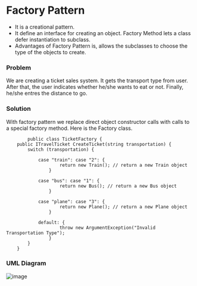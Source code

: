 # Factory Pattern 
  
  - It is a creational pattern.
  - It define an interface for creating an object. Factory Method lets a class defer instantiation to subclass.
  - Advantages of Factory Pattern is, allows the subclasses to choose the type of the objects to create.
  
  <h3>Problem</h3>
        We are creating a ticket sales system. It gets the transport type from user. After that, the user indicates whether he/she wants to eat or not. Finally, he/she entres the distance to go. 
  
  <h3>Solution</h3>
        With factory pattern we replace direct object constructor calls with calls to a special factory method.
      Here is the Factory class.

      
            public class TicketFactory {
        public ITravelTicket CreateTicket(string transportation) {
            switch (transportation) {
                
                case "train": case "2": {
                        return new Train(); // return a new Train object
                    }
                
                case "bus": case "1": {
                        return new Bus(); // return a new Bus object
                    }
                
                case "plane": case "3": {
                        return new Plane(); // return a new Plane object
                    }

                default: {
                        throw new ArgumentException("Invalid Transportation Type");
                    }
            }
        }
  
  <h3>UML Diagram</h3>
  
  ![image](https://github.com/ErkanOzcanoglu/DesignPatterns/assets/98085368/a6628756-4f51-4095-9357-cabf2d24bda3)
